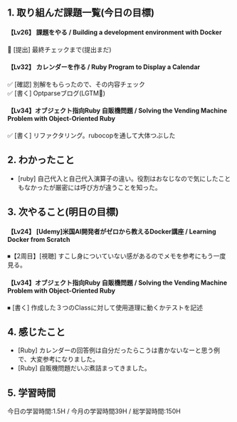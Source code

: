 ## 1. 取り組んだ課題一覧(今日の目標)  
#### 【Lv26】 課題をやる / Building a development environment with Docker  
🔺 [提出] 最終チェックまで(提出まだ)

#### 【Lv32】 カレンダーを作る / Ruby Program to Display a Calendar
✅ [確認] 別解をもらったので、その内容チェック  
✅ [書く] Optparseブログ(LGTM🧡)

#### 【Lv34】オブジェクト指向Ruby 自販機問題 / Solving the Vending Machine Problem with Object-Oriented Ruby
✅ [書く] リファクタリング。rubocopを通して大体つぶした

## 2. わかったこと  
- [ruby] 自己代入と自己代入演算子の違い。役割はおなじなので気にしたこともなかったが厳密には呼び方が違うことを知った。

## 3. 次やること(明日の目標)  
#### 【Lv24】	[Udemy]米国AI開発者がゼロから教えるDocker講座 / Learning Docker from Scratch
⏹【2周目】[視聴]  すこし身についていない感があるのでメモを参考にもう一度見る。

#### 【Lv34】オブジェクト指向Ruby 自販機問題 / Solving the Vending Machine Problem with Object-Oriented Ruby
⏹ [書く] 作成した３つのClassに対して使用道理に動くかテストを記述

## 4. 感じたこと
- [Ruby] カレンダーの回答例は自分だったらこうは書かないなーと思う例で、大変参考になりました。
- [Ruby] 自販機問題だいぶ煮詰まってきました。

## 5. 学習時間
今日の学習時間:1.5H / 今月の学習時間39H / 総学習時間:150H
